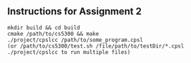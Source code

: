 ## Instructions for Assignment 2
```shell
mkdir build && cd build
cmake /path/to/cs5300 && make
./project/cpslcc /path/to/some_program.cpsl
(or /path/to/cs5300/test.sh /file/path/to/testDir/*.cpsl ./project/cpslcc to run multiple files)
```